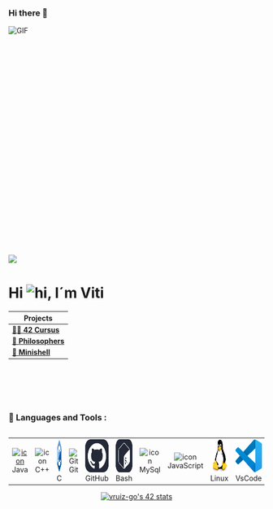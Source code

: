 ### Hi there 👋

<img align="right" alt="GIF" src="https://cdn.pixabay.com/animation/2022/08/22/11/10/11-10-32-625_512.gif" width="600" height="450" />

[![](https://visitcount.itsvg.in/api?id=viti01g&label=Profile%20Views&color=1&icon=3&pretty=false)](https://visitcount.itsvg.in)

<h1 align="left">Hi <img src="https://user-images.githubusercontent.com/1303154/88677602-1635ba80-d120-11ea-84d8-d263ba5fc3c0.gif" width="28px" height="28px" alt="hi">, I´m Viti</h1>

| Projects |
|------|
| [**👨‍🎓 42 Cursus**](https://github.com/Viti01g/42_Cursus) |
| [**🍝 Philosophers**](https://github.com/Viti01g/Philosophers_42) |
| [**💾 Minishell**](https://github.com/Viti01g/Minishell) |


<br><br><br><br>
<div align="left">
  <h3>🔧 Languages and Tools :</h3>
<div style="display: flex; align-items: flex-start; align: center">
<table align="center">
  <tr>
    <td align="center" width="96">
      <a href="#macropower-tech">
        <img src="https://techstack-generator.vercel.app/java-icon.svg" alt="icon" width="65" height="65" />
      </a>
      <br>Java
    </td>
    </td>
    <td align="center" width="96">
        <img src="https://techstack-generator.vercel.app/cpp-icon.svg" alt="icon" width="65" height="65" />
      <br>C++
    </td>
    <td align="center" width="96">
        <img src="https://github.com/devicons/devicon/blob/master/icons/c/c-original.svg" alt="icon" width="65" height="65" />
      <br>C
    </td>
    <td align="center" width="96"> 
        <img src="https://user-images.githubusercontent.com/25181517/192108372-f71d70ac-7ae6-4c0d-8395-51d8870c2ef0.png" width="65" height="60" alt="Git" />
      <br>Git
    </td>
    <td align="center" width="96">
        <img src="https://github.com/tandpfun/skill-icons/blob/main/icons/Github-Dark.svg" alt="icon" width="65" height="65" />
      <br>GitHub
    <td align="center" width="96">
        <img src="https://github.com/tandpfun/skill-icons/blob/main/icons/Bash-Dark.svg" alt="icon" width="65" height="65" />
      <br>Bash
    </td>
    <td align="center" width="96">
        <img src="https://techstack-generator.vercel.app/mysql-icon.svg" alt="icon" width="65" height="65" />
      <br>MySql
    </td>
       </td>
    <td align="center" width="96">
        <img src="https://techstack-generator.vercel.app/js-icon.svg" alt="icon" width="65" height="65" />
      <br>JavaScript
    </td>
    </td>
    <td align="center" width="96">
        <img src="https://github.com/devicons/devicon/blob/master/icons/linux/linux-original.svg" alt="icon" width="65" height="65" />
      <br>Linux
    </td>
    <td align="center" width="96">
        <img src="https://github.com/devicons/devicon/blob/master/icons/vscode/vscode-original.svg" alt="icon" width="65" height="65" />
      <br>VsCode
    </td>

 </tr>
</table>
<br><br>
</div>

<div align=center>
	<a href="https://github.com/oakoudad/badge42"><img src="https://badge.mediaplus.ma/darkblue/vruiz-go?1337Badge=off&UM6P=off" alt="vruiz-go's 42 stats" /></a>
</div>
<!--
**Viti01g/Viti01g** is a ✨ _special_ ✨ repository because its `README.md` (this file) appears on your GitHub profile.

Here are some ideas to get you started:

- 🔭 I’m currently working on ...
- 🌱 I’m currently learning ...
- 👯 I’m looking to collaborate on ...
- 🤔 I’m looking for help with ...
- 💬 Ask me about ...
- 📫 How to reach me: ...
- 😄 Pronouns: ...
- ⚡ Fun fact: ...
-->
